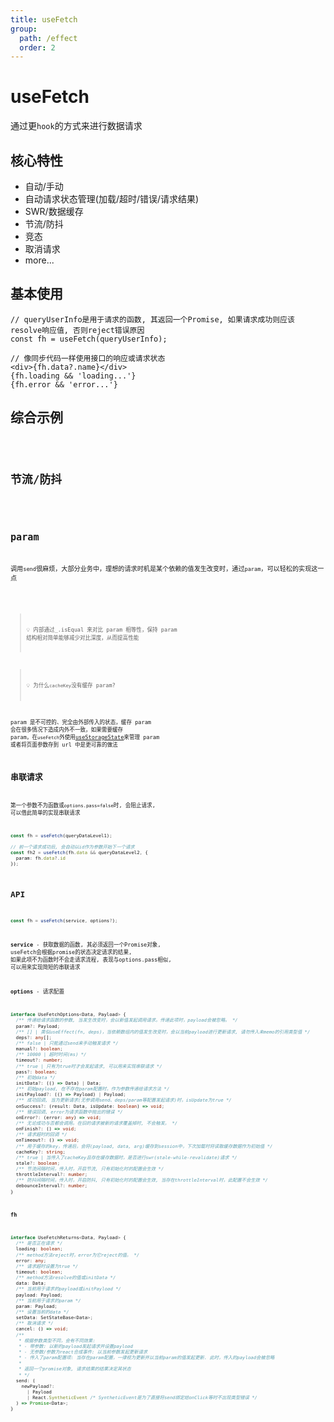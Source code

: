 ```yaml
---
title: useFetch
group:
  path: /effect
  order: 2
---
```


# useFetch

通过更`hook`的方式来进行数据请求

## 核心特性

- 自动/手动
- 自动请求状态管理(加载/超时/错误/请求结果)
- SWR/数据缓存
- 节流/防抖
- 竞态
- 取消请求
- more...

## 基本使用

```tsx | pure
// queryUserInfo是用于请求的函数, 其返回一个Promise, 如果请求成功则应该resolve响应值, 否则reject错误原因
const fh = useFetch(queryUserInfo);

// 像同步代码一样使用接口的响应或请求状态
<div>{fh.data?.name}</div>
{fh.loading && 'loading...'}
{fh.error && 'error...'}
```

## 综合示例

<code src="./base.demo.tsx" />

## 节流/防抖

<code src="./throttleDebounce.demo.tsx" />

## param

调用`send`很麻烦，大部分业务中，理想的请求时机是某个依赖的值发生改变时，通过`param`，可以轻松的实现这一点

<code src="./param.demo.tsx" />

> 💡 内部通过\_.isEqual 来对比 param 相等性，保持 param 结构相对简单能够减少对比深度，从而提高性能

> 💡 为什么`cacheKey`没有缓存 param?

param 是不可控的、完全由外部传入的状态，缓存 param 会在很多情况下造成内外不一致，如果需要缓存 param，在`useFetch`外使用[useStorageState](/#/state/use-storage-state)来管理 param 或者将页面参数存到 url 中是更可靠的做法

## 串联请求

第一个参数不为函数或`options.pass=false`时, 会阻止请求, 可以借此简单的实现串联请求

```ts
const fh = useFetch(queryDataLevel1);

// 前一个请求成功后, 会自动以id作为参数开始下一个请求
const fh2 = useFetch(fh.data && queryDataLevel2, {
  param: fh.data?.id
});
```

## API

```ts
const fh = useFetch(service, options?);
```

**service** - 获取数据的函数, 其必须返回一个Promise对象, useFetch会根据promise的状态决定请求的结果, 如果此项不为函数时不会走请求流程, 表现与options.pass相似, 可以用来实现简短的串联请求

**options** - 请求配置

```ts
interface UseFetchOptions<Data, Payload> {
  /** 传递给请求函数的参数, 当发生改变时，会以新值发起调用请求。传递此项时，payload会被忽略。 */
  param?: Payload;
  /** [] | 类似useEffect(fn, deps)，当依赖数组内的值发生改变时，会以当前payload进行更新请求, 请勿传入未memo的引用类型值 */
  deps?: any[];
  /** false | 只能通过send来手动触发请求 */
  manual?: boolean;
  /** 10000 | 超时时间(ms) */
  timeout?: number;
  /** true | 只有为true时才会发起请求, 可以用来实现串联请求 */
  pass?: boolean;
  /** 初始data */
  initData?: (() => Data) | Data;
  /** 初始payload, 在不存在param配置时，作为参数传递给请求方法 */
  initPayload?: (() => Payload) | Payload;
  /** 成功回调, 当为更新请求(无参调用send、deps/param等配置发起请求)时，isUpdate为true */
  onSuccess?: (result: Data, isUpdate: boolean) => void;
  /** 错误回调, error为请求函数中抛出的错误 */
  onError?: (error: any) => void;
  /** 无论成功与否都会调用。在旧的请求被新的请求覆盖掉时, 不会触发。 */
  onFinish?: () => void;
  /** 请求超时的回调 */
  onTimeout?: () => void;
  /** 用于缓存的key，传递后，会将(payload, data, arg)缓存到session中，下次加载时将读取缓存数据作为初始值 */
  cacheKey?: string;
  /** true | 当传入了cacheKey且存在缓存数据时，是否进行swr(stale-while-revalidate)请求 */
  stale?: boolean;
  /** 节流间隔时间，传入时，开启节流, 只有初始化时的配置会生效 */
  throttleInterval?: number;
  /** 防抖间隔时间，传入时，开启防抖, 只有初始化时的配置会生效, 当存在throttleInterval时，此配置不会生效 */
  debounceInterval?: number;
}
```

**fh**

```ts
interface UseFetchReturns<Data, Payload> {
  /** 是否正在请求 */
  loading: boolean;
  /** method方法reject时，error为它reject的值。 */
  error: any;
  /** 请求超时设置为true */
  timeout: boolean;
  /** method方法resolve的值或initData */
  data: Data;
  /** 当前用于请求的payload或initPayload */
  payload: Payload;
  /** 当前用于请求的param */
  param: Payload;
  /** 设置当前的data */
  setData: SetStateBase<Data>;
  /** 取消请求 */
  cancel: () => void;
  /**
   * 根据参数类型不同，会有不同效果:
   * - 带参数: 以新的payload发起请求并设置payload
   * - 无参数/参数为react合成事件: 以当前参数发起更新请求
   * - 传入了param配置项: 当存在param配置，一律视为更新并以当前param的值发起更新. 此时，传入的payload会被忽略
   *
   * 返回一个promise对象, 请求结果的结果决定其状态
   * */
  send: (
    newPayload?:
      | Payload
      | React.SyntheticEvent /* SyntheticEvent是为了直接将send绑定给onClick等时不出现类型错误 */
  ) => Promise<Data>;
}
```
